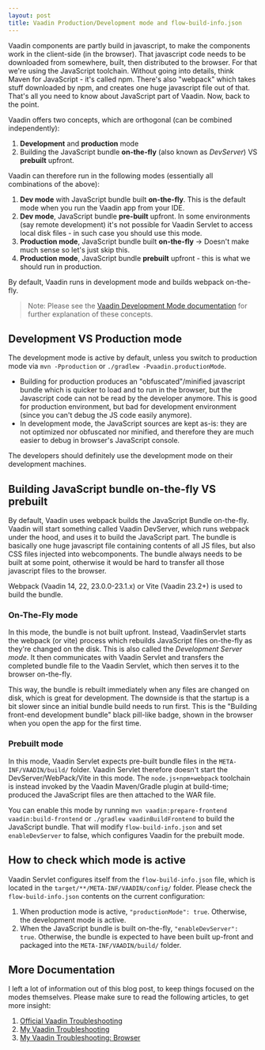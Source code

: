 ```yaml
---
layout: post
title: Vaadin Production/Development mode and flow-build-info.json
---
```


Vaadin components are partly build in javascript, to make the components work in the client-side (in the browser).
That javascript code needs to be downloaded from somewhere, built, then distributed to the browser.
For that we're using the JavaScript toolchain. Without going into details, think Maven for JavaScript - it's called npm.
There's also "webpack" which takes stuff downloaded by npm, and creates one huge javascript file out of that.
That's all you need to know about JavaScript part of Vaadin. Now, back to the point.

Vaadin offers two concepts, which are orthogonal (can be combined independently):

1. **Development** and **production** mode
2. Building the JavaScript bundle **on-the-fly** (also known as *DevServer*) VS **prebuilt** upfront.

Vaadin can therefore run in the following modes (essentially all combinations of the above):

1. **Dev mode** with JavaScript bundle built **on-the-fly**. This is the default mode when you run the Vaadin app from your IDE.
2. **Dev mode**, JavaScript bundle **pre-built** upfront. In some environments (say remote development) it's not possible for Vaadin Servlet
   to access local disk files - in such case you should use this mode.
3. **Production mode**, JavaScript bundle built **on-the-fly** -> Doesn't make much sense so let's just skip this.
4. **Production mode**, JavaScript bundle **prebuilt** upfront - this is what we should run in production.

By default, Vaadin runs in development mode and builds webpack on-the-fly.

> Note: Please see the [Vaadin Development Mode documentation](https://vaadin.com/docs/next/configuration/development-mode)
> for further explanation of these concepts.

## Development VS Production mode

The development mode is active by default, unless you switch to production mode via `mvn -Pproduction`
or `./gradlew -Pvaadin.productionMode`.

* Building for production produces an "obfuscated"/minified javascript bundle which is quicker to load and to run in the browser,
  but the Javascript code can not be read by the developer anymore. This is good for production environment,
  but bad for development environment (since you can't debug the JS code easily anymore).
* In development mode, the JavaScript sources are kept as-is: they are not optimized nor obfuscated nor minified,
  and therefore they are much easier to debug in browser's JavaScript console.

The developers should definitely use the development mode on their development machines.

## Building JavaScript bundle on-the-fly VS prebuilt

By default, Vaadin uses webpack builds the JavaScript Bundle on-the-fly.
Vaadin will start something called Vaadin DevServer, which runs webpack under the hood, and uses it to build
the JavaScript part. The bundle is basically one huge javascript
file containing contents of all JS files, but also CSS files injected into webcomponents.
The bundle always needs to be built at some point,
otherwise it would be hard to transfer all those javascript files to the browser.

Webpack (Vaadin 14, 22, 23.0.0-23.1.x) or Vite (Vaadin 23.2+) is used to build the bundle.

### On-The-Fly mode

In this mode, the bundle is not built upfront. Instead, VaadinServlet starts the webpack (or vite) process
which rebuilds JavaScript files on-the-fly as they're changed on the disk. This is also called the
*Development Server mode*. It then communicates with Vaadin Servlet
and transfers the completed bundle file to the Vaadin Servlet, which then serves it to the browser on-the-fly.

This way, the bundle is rebuilt immediately when any files are changed on disk, which is great for development.
The downside is that the startup is a bit slower since an initial bundle build needs to run first.
This is the "Building front-end development bundle" black pill-like badge, shown in the browser when you open
the app for the first time.

### Prebuilt mode

In this mode, Vaadin Servlet expects pre-built bundle files in the `META-INF/VAADIN/build/` folder.
Vaadin Servlet therefore doesn't start the DevServer/WebPack/Vite in this mode.
The `node.js+npm+webpack` toolchain is instead invoked
by the Vaadin Maven/Gradle plugin at build-time; produced the JavaScript files are then attached to the WAR file.

You can enable this mode by running `mvn vaadin:prepare-frontend vaadin:build-frontend`
or `./gradlew vaadinBuildFrontend` to build the JavaScript bundle.
That will modify `flow-build-info.json` and set `enableDevServer` to false, which configures
Vaadin for the prebuilt mode.

## How to check which mode is active

Vaadin Servlet configures itself from the `flow-build-info.json` file, which is located in the `target/**/META-INF/VAADIN/config/` folder.
Please check the `flow-build-info.json` contents on the current configuration:

1. When production mode is active, `"productionMode": true`. Otherwise, the development mode is active.
2. When the JavaScript bundle is built on-the-fly, `"enableDevServer": true`. Otherwise, the bundle is expected
   to have been built up-front and packaged into the `META-INF/VAADIN/build/` folder.

## More Documentation

I left a lot of information out of this blog post, to keep things focused on the modes themselves.
Please make sure to read the following articles, to get more insight:

1. [Official Vaadin Troubleshooting](https://vaadin.com/docs/latest/production/troubleshooting)
2. [My Vaadin Troubleshooting](../Vaadin-troubleshooting/)
3. [My Vaadin Troubleshooting: Browser](../Vaadin-troubleshooting-browser/)

